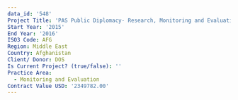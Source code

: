 ```yaml
---
data_id: '548'
Project Title: 'PAS Public Diplomacy- Research, Monitoring and Evaluation'
Start Year: '2015'
End Year: '2016'
ISO3 Code: AFG
Region: Middle East
Country: Afghanistan
Client/ Donor: DOS
Is Current Project? (true/false): ''
Practice Area:
  - Monitoring and Evaluation
Contract Value USD: '2349782.00'
---
```

